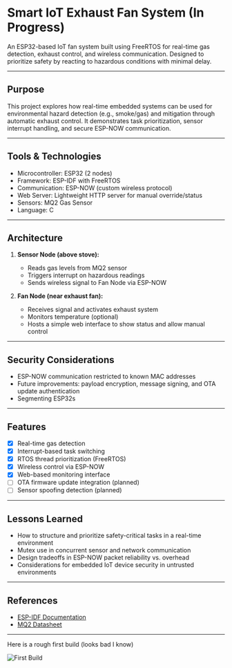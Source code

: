 # Smart IoT Exhaust Fan System (In Progress)

An ESP32-based IoT fan system built using FreeRTOS for real-time gas detection, exhaust control, and wireless communication. Designed to prioritize safety by reacting to hazardous conditions with minimal delay.

---

## Purpose

This project explores how real-time embedded systems can be used for environmental hazard detection (e.g., smoke/gas) and mitigation through automatic exhaust control. It demonstrates task prioritization, sensor interrupt handling, and secure ESP-NOW communication.

---

## Tools & Technologies

- Microcontroller: ESP32 (2 nodes)
- Framework: ESP-IDF with FreeRTOS
- Communication: ESP-NOW (custom wireless protocol)
- Web Server: Lightweight HTTP server for manual override/status
- Sensors: MQ2 Gas Sensor
- Language: C

---

## Architecture

1. **Sensor Node (above stove):**
   - Reads gas levels from MQ2 sensor
   - Triggers interrupt on hazardous readings
   - Sends wireless signal to Fan Node via ESP-NOW

2. **Fan Node (near exhaust fan):**
   - Receives signal and activates exhaust system
   - Monitors temperature (optional)
   - Hosts a simple web interface to show status and allow manual control

---

## Security Considerations

- ESP-NOW communication restricted to known MAC addresses
- Future improvements: payload encryption, message signing, and OTA update authentication
- Segmenting ESP32s

---

## Features

- [x] Real-time gas detection
- [x] Interrupt-based task switching
- [x] RTOS thread prioritization (FreeRTOS)
- [x] Wireless control via ESP-NOW
- [x] Web-based monitoring interface
- [ ] OTA firmware update integration (planned)
- [ ] Sensor spoofing detection (planned)

---

## Lessons Learned

- How to structure and prioritize safety-critical tasks in a real-time environment
- Mutex use in concurrent sensor and network communication
- Design tradeoffs in ESP-NOW packet reliability vs. overhead
- Considerations for embedded IoT device security in untrusted environments

---

## References

- [ESP-IDF Documentation](https://docs.espressif.com/projects/esp-idf/en/latest/esp32/)
- [MQ2 Datasheet](https://components101.com/sensors/mq2-gas-sensor)

---

Here is a rough first build (looks bad I know)

![First Build](https://github.com/kylnan/Smoke-Detector-Fan/blob/main/IMG_0898.jpg)
